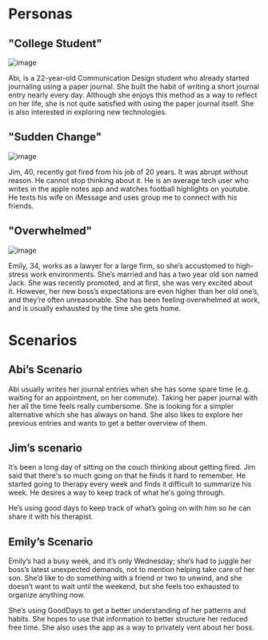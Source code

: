 # Personas

## "College Student"

![image](https://github.com/user-attachments/assets/78f2159f-c711-4458-9812-5bedb9f7c650)

Abi, is a 22-year-old Communication Design student who already started journaling using a paper journal. She built the habit of writing a short journal entry nearly every day. Although she enjoys this method as a way to reflect on her life, she is not quite satisfied with using the paper journal itself.
She is also interested in exploring new technologies.

## "Sudden Change"

![image](https://github.com/user-attachments/assets/82fe0522-0487-4693-8d10-6dd5c3b38df3)

Jim, 40, recently got fired from his job of 20 years. It was abrupt without reason. He cannot stop thinking about it. He is an average tech user who writes in the apple notes app and watches football highlights on youtube. He texts his wife on iMessage and uses group me to connect with his friends.

## "Overwhelmed"

![image](https://github.com/user-attachments/assets/df5f6912-9956-443a-8c46-e76d8f4611db)

Emily, 34, works as a lawyer for a large firm, so she’s accustomed to high-stress work environments. She’s married and has a two year old son named Jack. She was recently promoted, and at first, she was very excited about it. However, her new boss’s expectations are even higher than her old one’s, and they’re often unreasonable. She has been feeling overwhelmed at work, and is usually exhausted by the time she gets home.

# Scenarios

## Abi’s Scenario

Abi usually writes her journal entries when she has some spare time (e.g. waiting for an appointment, on her commute). Taking her paper journal with her all the time feels really cumbersome. She is looking for a simpler alternative which she has always on hand.
She also likes to explore her previous entries and wants to get a better overview of them.

## Jim’s scenario

It’s been a long day of sitting on the couch thinking about getting fired. Jim said that there's so much going on that he finds it hard to remember. He started going to therapy every week and finds it difficult to summarize his week. He desires a way to keep track of what he's going through. 

He’s using good days to keep track of what’s going on with him so he can share it with his therapist.

## Emily’s Scenario

Emily’s had a busy week, and it’s only Wednesday; she’s had to juggle her boss’s latest unexpected demands, not to mention helping take care of her son. She’d like to do something with a friend or two to unwind, and she doesn’t want to wait until the weekend, but she feels too exhausted to organize anything now.

She’s using GoodDays to get a better understanding of her patterns and habits. She hopes to use that information to better structure her reduced free time. She also uses the app as a way to privately vent about her boss.

